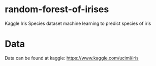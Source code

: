 # random-forest-of-irises
 Kaggle Iris Species dataset machine learning to predict species of iris

# Data
 Data can be found at kaggle:
 https://www.kaggle.com/uciml/iris